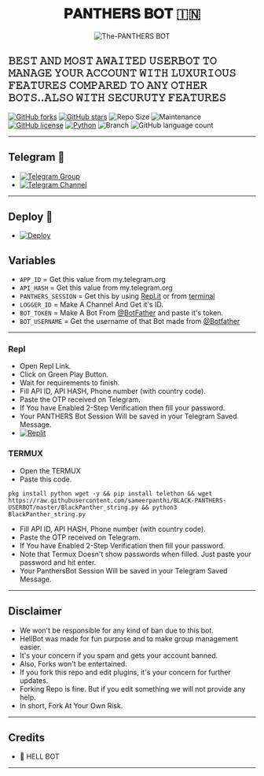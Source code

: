 <h1 align="center">
  <b>𝐏𝐀𝐍𝐓𝐇𝐄𝐑𝐒 𝐁𝐎𝐓 🇮🇳</b>
</h1>

<p align="center">
  <img src="https://telegra.ph/file/7f19669219bcb2fe1338e.jpg" alt="The-PANTHERS BOT">
</p>

𝙱𝙴𝚂𝚃 𝙰𝙽𝙳 𝙼𝙾𝚂𝚃 𝙰𝚆𝙰𝙸𝚃𝙴𝙳 𝚄𝚂𝙴𝚁𝙱𝙾𝚃 𝚃𝙾 𝙼𝙰𝙽𝙰𝙶𝙴 𝚈𝙾𝚄𝚁 𝙰𝙲𝙲𝙾𝚄𝙽𝚃 𝚆𝙸𝚃𝙷 𝙻𝚄𝚇𝚄𝚁𝙸𝙾𝚄𝚂 𝙵𝙴𝙰𝚃𝚄𝚁𝙴𝚂 𝙲𝙾𝙼𝙿𝙰𝚁𝙴𝙳 𝚃𝙾 𝙰𝙽𝚈 𝙾𝚃𝙷𝙴𝚁 𝙱𝙾𝚃𝚂..𝙰𝙻𝚂𝙾 𝚆𝙸𝚃𝙷 𝚂𝙴𝙲𝚄𝚁𝚄𝚃𝚈 𝙵𝙴𝙰𝚃𝚄𝚁𝙴𝚂
------
[![GitHub forks](https://img.shields.io/github/forks/sameerpanthi/BLACK-PANTHERS-BOT?&style=flat-square&logo=github)](https://github.com/SAMEERPANTHI/BLACK-PANTHERS-BOT/fork)
[![GitHub stars](https://img.shields.io/github/stars/SAMEERPANTHI/BLACK-PANTHERS-BOT?&style=flat-square&logo=github)](https://github.com/SAMEERPANTHI/BLACK-PANTHERS-BOT/stargazers)
![Repo Size](https://img.shields.io/github/repo-size/SAMEERPANTHI/BLACK-PANTHERS-BOT?&style=flat-square&logo=github)
![Maintenance](https://img.shields.io/badge/Maintained%3F-yes-green?&style=flat-square)
[![GitHub license](https://img.shields.io/github/license/SAMEERPANTHI/BLACK-PANTHERS-BOT?&style=flat-square&logo=github)](https://github.com/SAMEERPANTHI/BLACK-PANTHERS-BOT/blob/master/LICENSE)
[![Python](https://img.shields.io/badge/Python-v3.9-blue)](https://www.python.org/)
![Branch](https://img.shields.io/badge/Branch-Master-orange)
![GitHub language count](https://img.shields.io/github/languages/count/SAMEERPANTHI/BLACK-PANTHERS-BOT?color=Pink&label=Language&style=flat-square)
                            
------
## Telegram 🏪
- [![Telegram Group](https://img.shields.io/badge/Telegram-Group-brightgreen)](https://t.me/DEADLY_USERBOT)
- [![Telegram Channel](https://img.shields.io/badge/Telegram-Channel-brightgreen)](https://t.me/DEADLY_TECHY)

------
## Deploy 🚀
- [![Deploy](https://telegra.ph/file/65380c1a4a95a0feda05f.jpg)](https://heroku.com/deploy?template=https://github.com/sameerpanthi/BLACK-PANTHERS-BOT)


## Variables

- `APP_ID`  =  Get this value from my.telegram.org
- `API_HASH`  =  Get this value from my.telegram.org
- `PANTHERS_SESSION`  =  Get this by using [Repl.it](#Repl) or from [terminal](#Terminal)
- `LOGGER_ID`  =  Make A Channel And Get it's ID.
- `BOT_TOKEN`  =  Make A Bot From [@BotFather](https://t.me/botfather) and paste it's token.
- `BOT_USERNAME`  =  Get the username of that Bot made from [@Botfather](https://t.me/botfather)

-----

### Repl
- Open Repl Link.
- Click on Green Play Button.
- Wait for requirements to finish.
- Fill API ID, API HASH, Phone number (with country code).
- Paste the OTP received on Telegram.
- If You have Enabled 2-Step Verification then fill your password.
- Your PANTHERS Bot Session Will be saved in your Telegram Saved Message.
- [![Replit](https://telegra.ph/file/d9ea57d1f68ac2e7814a2.jpg)](https://replit.com/@sameerpanthi/BLACK-PANTHERS-BOT)

### TERMUX
- Open the TERMUX
- Paste this code.

`pkg install python wget -y && pip install telethon && wget https://raw.githubusercontent.com/sameerpanthi/BLACK-PANTHERS-USERBOT/master/BlackPanther_string.py && python3 BlackPanther_string.py`
- Fill API ID, API HASH, Phone number (with country code).
- Paste the OTP received on Telegram.
- If You have Enabled 2-Step Verification then fill your password.
- Note that Termux Doesn't show passwords when filled. Just paste your password and hit enter.
- Your PanthersBot Session Will be saved in your Telegram Saved Message.

------
## Disclaimer
- We won't be responsible for any kind of ban due to this bot.
- HellBot was made for fun purpose and to make group management easier.
- It's your concern if you spam and gets your account banned.
- Also, Forks won't be entertained.
- If you fork this repo and edit plugins, it's your concern for further updates.
- Forking Repo is fine. But if you edit something we will not provide any help.
- In short, Fork At Your Own Risk.

------

## Credits

- 💖 HELL BOT

------
